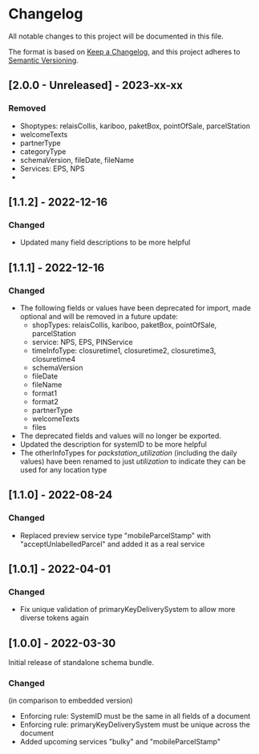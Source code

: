 # Changelog
All notable changes to this project will be documented in this file.

The format is based on [Keep a Changelog](https://keepachangelog.com/en/1.0.0/),
and this project adheres to [Semantic Versioning](https://semver.org/spec/v2.0.0.html).

## [2.0.0 - Unreleased] - 2023-xx-xx
### Removed
- Shoptypes: relaisCollis, kariboo, paketBox, pointOfSale, parcelStation
- welcomeTexts
- partnerType
- categoryType
- schemaVersion, fileDate, fileName
- Services: EPS, NPS
- 

## [1.1.2] - 2022-12-16
### Changed
- Updated many field descriptions to be more helpful

## [1.1.1] - 2022-12-16
### Changed
- The following fields or values have been deprecated for import, made optional and will be removed in a future update:
  - shopTypes: relaisCollis, kariboo, paketBox, pointOfSale, parcelStation
  - service: NPS, EPS, PINService
  - timeInfoType: closuretime1, closuretime2, closuretime3, closuretime4
  - schemaVersion
  - fileDate
  - fileName
  - format1
  - format2
  - partnerType
  - welcomeTexts
  - files
- The deprecated fields and values will no longer be exported.
- Updated the description for systemID to be more helpful
- The otherInfoTypes for *packstation_utilization* (including the daily values) have been renamed to just *utilization* to indicate they can be used for any location type


## [1.1.0] - 2022-08-24
### Changed
- Replaced preview service type "mobileParcelStamp" with "acceptUnlabelledParcel" and added it as a real service

## [1.0.1] - 2022-04-01
### Changed
- Fix unique validation of primaryKeyDeliverySystem to allow more diverse tokens again

## [1.0.0] - 2022-03-30
Initial release of standalone schema bundle.

### Changed
(in comparison to embedded version)  
- Enforcing rule: SystemID must be the same in all fields of a document
- Enforcing rule: primaryKeyDeliverySystem must be unique across the document
- Added upcoming services "bulky" and "mobileParcelStamp"